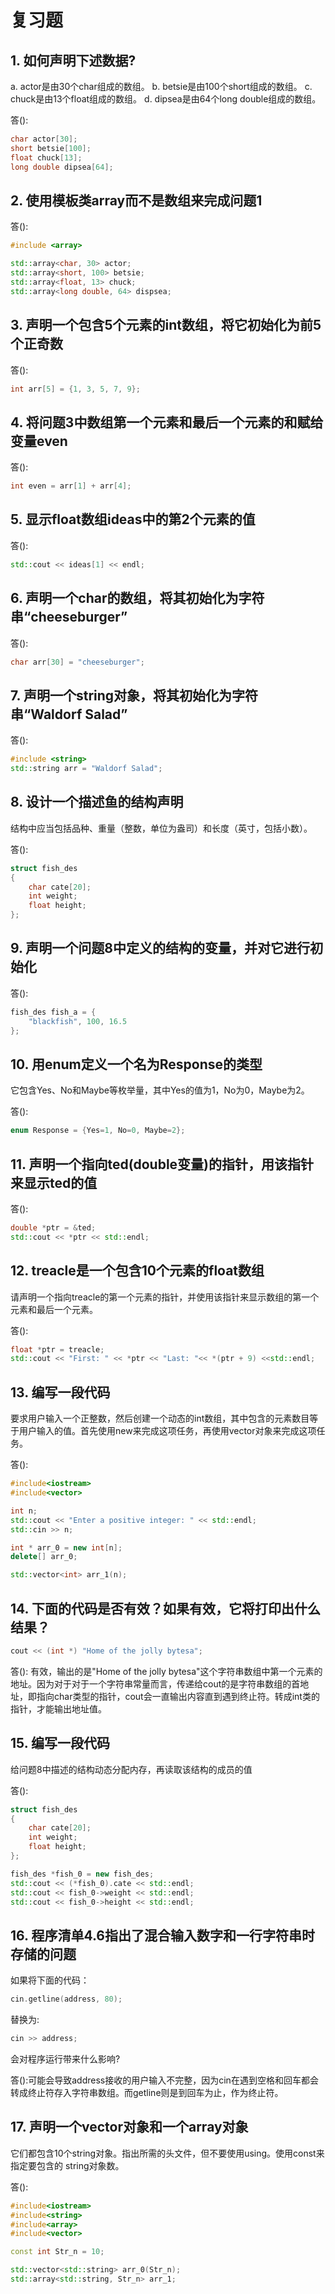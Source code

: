 # 复习题

## 1. 如何声明下述数据?

a. actor是由30个char组成的数组。
b. betsie是由100个short组成的数组。
c. chuck是由13个float组成的数组。
d. dipsea是由64个long double组成的数组。

答():

```c++
char actor[30];
short betsie[100];
float chuck[13];
long double dipsea[64];
```

## 2. 使用模板类array而不是数组来完成问题1

答():

```c++
#include <array>

std::array<char, 30> actor;
std::array<short, 100> betsie;
std::array<float, 13> chuck;
std::array<long double, 64> dispsea; 
```

## 3. 声明一个包含5个元素的int数组，将它初始化为前5个正奇数

答():

```c++
int arr[5] = {1, 3, 5, 7, 9};
```

## 4. 将问题3中数组第一个元素和最后一个元素的和赋给变量even

答():

```c++
int even = arr[1] + arr[4];
```

## 5. 显示float数组ideas中的第2个元素的值

答():

```c++
std::cout << ideas[1] << endl;
```

## 6. 声明一个char的数组，将其初始化为字符串“cheeseburger”

答():

```c++
char arr[30] = "cheeseburger";
```

## 7. 声明一个string对象，将其初始化为字符串“Waldorf Salad”

答():

```c++
#include <string>
std::string arr = "Waldorf Salad";
```

## 8. 设计一个描述鱼的结构声明

结构中应当包括品种、重量（整数，单位为盎司）和长度（英寸，包括小数）。

答():

```c++
struct fish_des
{
    char cate[20];
    int weight;
    float height;
};
```

## 9. 声明一个问题8中定义的结构的变量，并对它进行初始化

答():

```c++
fish_des fish_a = {
    "blackfish", 100, 16.5
};
```

## 10. 用enum定义一个名为Response的类型

它包含Yes、No和Maybe等枚举量，其中Yes的值为1，No为0，Maybe为2。

答():

```c++
enum Response = {Yes=1, No=0, Maybe=2};
```

## 11. 声明一个指向ted(double变量)的指针，用该指针来显示ted的值

答():

```c++
double *ptr = &ted;
std::cout << *ptr << std::endl;
```

## 12. treacle是一个包含10个元素的float数组

请声明一个指向treacle的第一个元素的指针，并使用该指针来显示数组的第一个元素和最后一个元素。

答():

```c++
float *ptr = treacle;
std::cout << "First: " << *ptr << "Last: "<< *(ptr + 9) <<std::endl;
```

## 13. 编写一段代码

要求用户输入一个正整数，然后创建一个动态的int数组，其中包含的元素数目等于用户输入的值。首先使用new来完成这项任务，再使用vector对象来完成这项任务。

答():

```c++
#include<iostream>
#include<vector>

int n;
std::cout << "Enter a positive integer: " << std::endl;
std::cin >> n;

int * arr_0 = new int[n];
delete[] arr_0;

std::vector<int> arr_1(n);
```

## 14. 下面的代码是否有效？如果有效，它将打印出什么结果？

```c++
cout << (int *) "Home of the jolly bytesa";
```

答(): 有效，输出的是"Home of the jolly bytesa"这个字符串数组中第一个元素的地址。因为对于对于一个字符串常量而言，传递给cout的是字符串数组的首地址，即指向char类型的指针，cout会一直输出内容直到遇到终止符。转成int类的指针，才能输出地址值。

## 15. 编写一段代码

给问题8中描述的结构动态分配内存，再读取该结构的成员的值

答():

```c++
struct fish_des
{
    char cate[20];
    int weight;
    float height;
};

fish_des *fish_0 = new fish_des;
std::cout << (*fish_0).cate << std::endl;
std::cout << fish_0->weight << std::endl;
std::cout << fish_0->height << std::endl;
```

## 16. 程序清单4.6指出了混合输入数字和一行字符串时存储的问题

如果将下面的代码：

```c++
cin.getline(address, 80);
```

替换为:

```c++
cin >> address;
```

会对程序运行带来什么影响?

答():可能会导致address接收的用户输入不完整，因为cin在遇到空格和回车都会转成终止符存入字符串数组。而getline则是到回车为止，作为终止符。

## 17. 声明一个vector对象和一个array对象

它们都包含10个string对象。指出所需的头文件，但不要使用using。使用const来指定要包含的
string对象数。

答():

```c++
#include<iostream>
#include<string>
#include<array>
#include<vector>

const int Str_n = 10;

std::vector<std::string> arr_0(Str_n);
std::array<std::string, Str_n> arr_1;
```
